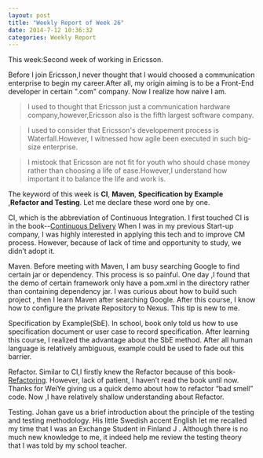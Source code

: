 ```yaml
---
layout: post
title: "Weekly Report of Week 26"
date: 2014-7-12 10:36:32
categories: Weekly Report
---
```


This week:Second week of working in Ericsson.

Before I join Ericsson,I never thought that I would choosed a communication enterprise to begin my career.After all, my origin aiming is to be a Front-End developer in certain ".com" company. Now I realize how naive I am.

>I used to thought that Ericsson just a communication hardware company,however,Ericsson also is the fifth largest software company.

>I used to consider that Ericsson's developement process is Waterfall.However, I witnessed how agile been executed in such big-size enterprise.

>I mistook that Ericsson are not fit for youth who should chase money rather than choosing a life of ease.However,I understand how important it to balance the life and work is.

The keyword of this week is  **CI**, **Maven**, **Specification by Example** ,**Refactor and Testing**. Let me declare these word one by one.
 
CI, which is the abbreviation of Continuous Integration. I first touched CI is in the book--[Continuous Delivery](http://book.douban.com/subject/6862062/ "Continuous Delivery: Reliable Software Releases through Build, Test, and Deploy")
When I was in my previous Start-up company, I was highly interested in applying this tech and to improve CM process. However, because of lack of time and opportunity to study, we didn’t adopt it.
 
Maven.  Before meeting with Maven, I am busy searching Google to find certain jar or dependency. This process is  so painful. One day ,I found that the demo of certain framework only have a pom.xml in the directory rather than containing dependency jar. I was curious about how to build such project , then I learn Maven after searching Google. After this course, I know how to configure the private Repository to Nexus. This tip is new to me.
 
Specification by Example(SbE). In school, book only told us how to use specification document or user case to record specification. After learning this course, I realized  the advantage about the SbE method. After all human language is relatively ambiguous, example could be used to fade out this barrier.
 
Refactor. Similar to CI,I firstly knew the Refactor because of this book-[Refactoring](http://book.douban.com/subject/1419359/ "Refactoring: Improving the Design of Existing Code"). However, lack of patient, I haven’t read the book until now. Thanks for WeiYe giving us a quick demo about how to refactor “bad smell” code. Now ,I have relatively  shallow understanding about Refactor.
 
Testing. Johan gave us a brief introduction about the principle of the testing and testing methodology. His little Swedish accent English let me recalled my time that  I was an Exchange Student in Finland J .
Although there is no much new knowledge to me, it indeed help me review the testing theory that I was  told by my school teacher.
